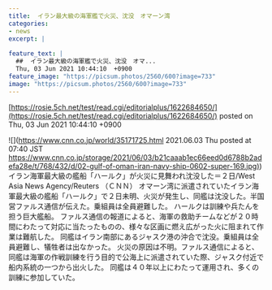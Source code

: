 ```yaml
---
title:  イラン最大級の海軍艦で火災、沈没　オマーン湾  
categories:
- news
excerpt: |
  
feature_text: |
  ##  イラン最大級の海軍艦で火災、沈没　オマ...
  Thu, 03 Jun 2021 10:44:10  +0900
feature_image: "https://picsum.photos/2560/600?image=733"
image: "https://picsum.photos/2560/600?image=733"
---
```


[https://rosie.5ch.net/test/read.cgi/editorialplus/1622684650/](https://rosie.5ch.net/test/read.cgi/editorialplus/1622684650/)
posted on Thu, 03 Jun 2021 10:44:10  +0900

<!--more-->

![](https://www.cnn.co.jp/world/35171725.html 2021.06.03 Thu posted at 07:40 JST [https://www.cnn.co.jp/storage/2021/06/03/b21caaab1ec66eed0d6788b2adefa28e/t/768/432/d/02-gulf-of-oman-iran-navy-ship-0602-super-169.jpg)](https://www.cnn.co.jp/storage/2021/06/03/b21caaab1ec66eed0d6788b2adefa28e/t/768/432/d/02-gulf-of-oman-iran-navy-ship-0602-super-169.jpg)) イラン海軍最大級の艦船「ハールク」が火災に見舞われ沈没した＝２日/West Asia News Agency/Reuters （ＣＮＮ） オマーン湾に派遣されていたイラン海軍最大級の艦船「ハールク」で２日未明、火災が発生し、同艦は沈没した。半国営ファルス通信が伝えた。乗組員は全員避難した。 ハールクは訓練や兵たんを担う巨大艦船。 ファルス通信の報道によると、海軍の救助チームなどが２０時間にわたって対応に当たったものの、様々な区画に燃え広がった火に阻まれて作業は難航した。 同艦はイラン南部にあるジャスク港の沖合で沈没。乗組員は全員避難し、犠牲者は出なかった。 火災の原因は不明。ファルス通信によると、同艦は海軍の作戦訓練を行う目的で公海上に派遣されていた際、ジャスク付近で船内系統の一つから出火した。 同艦は４０年以上にわたって運用され、多くの訓練に参加していた。
